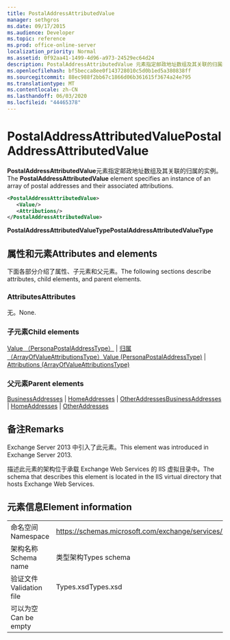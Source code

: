 ```yaml
---
title: PostalAddressAttributedValue
manager: sethgros
ms.date: 09/17/2015
ms.audience: Developer
ms.topic: reference
ms.prod: office-online-server
localization_priority: Normal
ms.assetid: 0f92aa41-1499-4d96-a973-24529ec64d24
description: PostalAddressAttributedValue 元素指定邮政地址数组及其关联的归属的实例。
ms.openlocfilehash: bf5becca8ee0f143728010c5d0b1ed5a380838ff
ms.sourcegitcommit: 88ec988f2bb67c1866d06b361615f3674a24e795
ms.translationtype: MT
ms.contentlocale: zh-CN
ms.lasthandoff: 06/03/2020
ms.locfileid: "44465378"
---
```

# <a name="postaladdressattributedvalue"></a><span data-ttu-id="534ea-103">PostalAddressAttributedValue</span><span class="sxs-lookup"><span data-stu-id="534ea-103">PostalAddressAttributedValue</span></span>

<span data-ttu-id="534ea-104">**PostalAddressAttributedValue**元素指定邮政地址数组及其关联的归属的实例。</span><span class="sxs-lookup"><span data-stu-id="534ea-104">The **PostalAddressAttributedValue** element specifies an instance of an array of postal addresses and their associated attributions.</span></span> 
  
```XML
<PostalAddressAttributedValue>
   <Value/>
   <Attributions/>
</PostalAddressAttributedValue>
```

 <span data-ttu-id="534ea-105">**PostalAddressAttributedValueType**</span><span class="sxs-lookup"><span data-stu-id="534ea-105">**PostalAddressAttributedValueType**</span></span>
## <a name="attributes-and-elements"></a><span data-ttu-id="534ea-106">属性和元素</span><span class="sxs-lookup"><span data-stu-id="534ea-106">Attributes and elements</span></span>

<span data-ttu-id="534ea-107">下面各部分介绍了属性、子元素和父元素。</span><span class="sxs-lookup"><span data-stu-id="534ea-107">The following sections describe attributes, child elements, and parent elements.</span></span>
  
### <a name="attributes"></a><span data-ttu-id="534ea-108">Attributes</span><span class="sxs-lookup"><span data-stu-id="534ea-108">Attributes</span></span>

<span data-ttu-id="534ea-109">无。</span><span class="sxs-lookup"><span data-stu-id="534ea-109">None.</span></span>
  
### <a name="child-elements"></a><span data-ttu-id="534ea-110">子元素</span><span class="sxs-lookup"><span data-stu-id="534ea-110">Child elements</span></span>

<span data-ttu-id="534ea-111">[Value （PersonaPostalAddressType）](value-personapostaladdresstype.md)  | [归属（ArrayOfValueAttributionsType）](attributions-arrayofvalueattributionstype.md)</span><span class="sxs-lookup"><span data-stu-id="534ea-111">[Value (PersonaPostalAddressType)](value-personapostaladdresstype.md) | [Attributions (ArrayOfValueAttributionsType)](attributions-arrayofvalueattributionstype.md)</span></span>
  
### <a name="parent-elements"></a><span data-ttu-id="534ea-112">父元素</span><span class="sxs-lookup"><span data-stu-id="534ea-112">Parent elements</span></span>

<span data-ttu-id="534ea-113">[BusinessAddresses](businessaddresses.md)  | [HomeAddresses](homeaddresses.md)  | [OtherAddresses](otheraddresses.md)</span><span class="sxs-lookup"><span data-stu-id="534ea-113">[BusinessAddresses](businessaddresses.md) | [HomeAddresses](homeaddresses.md) | [OtherAddresses](otheraddresses.md)</span></span>
  
## <a name="remarks"></a><span data-ttu-id="534ea-114">备注</span><span class="sxs-lookup"><span data-stu-id="534ea-114">Remarks</span></span>

<span data-ttu-id="534ea-115">Exchange Server 2013 中引入了此元素。</span><span class="sxs-lookup"><span data-stu-id="534ea-115">This element was introduced in Exchange Server 2013.</span></span>
  
<span data-ttu-id="534ea-116">描述此元素的架构位于承载 Exchange Web Services 的 IIS 虚拟目录中。</span><span class="sxs-lookup"><span data-stu-id="534ea-116">The schema that describes this element is located in the IIS virtual directory that hosts Exchange Web Services.</span></span>
  
## <a name="element-information"></a><span data-ttu-id="534ea-117">元素信息</span><span class="sxs-lookup"><span data-stu-id="534ea-117">Element information</span></span>

|||
|:-----|:-----|
|<span data-ttu-id="534ea-118">命名空间</span><span class="sxs-lookup"><span data-stu-id="534ea-118">Namespace</span></span>  <br/> |https://schemas.microsoft.com/exchange/services/2006/types  <br/> |
|<span data-ttu-id="534ea-119">架构名称</span><span class="sxs-lookup"><span data-stu-id="534ea-119">Schema name</span></span>  <br/> |<span data-ttu-id="534ea-120">类型架构</span><span class="sxs-lookup"><span data-stu-id="534ea-120">Types schema</span></span>  <br/> |
|<span data-ttu-id="534ea-121">验证文件</span><span class="sxs-lookup"><span data-stu-id="534ea-121">Validation file</span></span>  <br/> |<span data-ttu-id="534ea-122">Types.xsd</span><span class="sxs-lookup"><span data-stu-id="534ea-122">Types.xsd</span></span>  <br/> |
|<span data-ttu-id="534ea-123">可以为空</span><span class="sxs-lookup"><span data-stu-id="534ea-123">Can be empty</span></span>  <br/> ||
   

